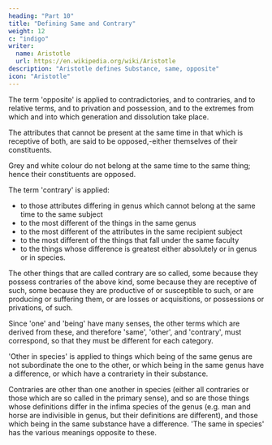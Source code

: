 ```yaml
---
heading: "Part 10"
title: "Defining Same and Contrary"
weight: 12
c: "indigo"
writer:
  name: Aristotle 
  url: https://en.wikipedia.org/wiki/Aristotle
description: "Aristotle defines Substance, same, opposite"
icon: "Aristotle"
---
```



The term 'opposite' is applied to contradictories, and to contraries, and to relative terms, and to privation and possession, and to the extremes from which and into which generation and dissolution take place.

The attributes that cannot be present at the same time in that which is receptive of both, are said to be opposed,-either themselves of their constituents. 

Grey and white colour do not belong at the same time to the same thing; hence their constituents are opposed.

The term 'contrary' is applied:

- to those attributes differing in genus which cannot belong at the same time to the same subject
- to the most different of the things in the same genus
- to the most different of the attributes in the same recipient subject
- to the most different of the things that fall under the same faculty
- to the things whose difference is greatest either absolutely or in genus or in species. 

The other things that are called contrary are so called, some because they possess contraries of the above kind, some because they are receptive of such, some because they are productive of or susceptible to such, or are producing or suffering them, or are losses or acquisitions, or possessions or privations, of such. 

Since 'one' and 'being' have many senses, the other terms which are derived from these, and therefore 'same', 'other', and 'contrary', must correspond, so that they must be different for each category.

'Other in species' is applied to things which being of the same genus are not subordinate the one to the other, or which being in the same genus have a difference, or which have a contrariety in their substance.

Contraries are other than one another in species (either all contraries or those which are so called in the primary sense), and so are those things whose definitions differ in the infima species of the genus (e.g. man and horse are indivisible in genus, but their definitions are different), and those which being in the same substance have a difference. 'The same in species' has the various meanings opposite to these.

